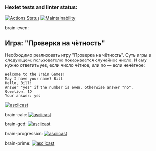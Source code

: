 ### Hexlet tests and linter status:
[![Actions Status](https://github.com/denismikulich91/frontend-project-44/workflows/hexlet-check/badge.svg)](https://github.com/denismikulich91/frontend-project-44/actions)
[![Maintainability](https://api.codeclimate.com/v1/badges/437832909e8167346cdb/maintainability)](https://codeclimate.com/github/denismikulich91/frontend-project-44/maintainability)

brain-even:
<h2>Игра: "Проверка на чётность"</h2>
<div>
Необходимо реализовать игру "Проверка на чётность". Суть игры в следующем: пользователю показывается случайное число. И ему нужно ответить yes, если число чётное, или no — если нечётное:
</div>

```
Welcome to the Brain Games!
May I have your name? Bill
Hello, Bill!
Answer "yes" if the number is even, otherwise answer "no".
Question: 15
Your answer: yes
```
[![asciicast](https://asciinema.org/a/tMeqL1VVKCcNftUdgN1Xh9VQ0.svg)](https://asciinema.org/a/tMeqL1VVKCcNftUdgN1Xh9VQ0)

brain-calc:
[![asciicast](https://asciinema.org/a/76hZb0B53PMJpxaRla1pE87zs.svg)](https://asciinema.org/a/76hZb0B53PMJpxaRla1pE87zs)

brain-gcd:
[![asciicast](https://asciinema.org/a/cizIs7lcUIymHvjlfKcw1LSZp.svg)](https://asciinema.org/a/cizIs7lcUIymHvjlfKcw1LSZp)

brain-progression:
[![asciicast](https://asciinema.org/a/tYhNuAF5rK1e0712OUtAgVPft.svg)](https://asciinema.org/a/tYhNuAF5rK1e0712OUtAgVPft)

brain-prime:
[![asciicast](https://asciinema.org/a/7uCrxuYODWiitn1d1D3PGZcL8.svg)](https://asciinema.org/a/7uCrxuYODWiitn1d1D3PGZcL8)